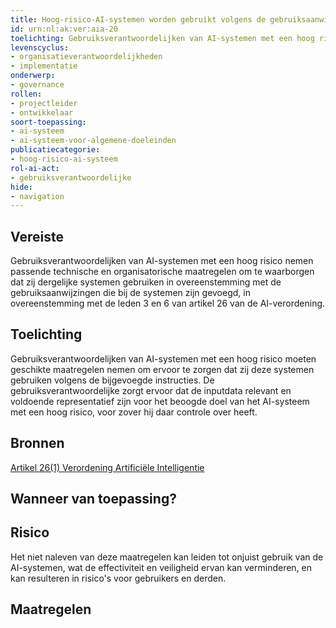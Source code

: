 ```yaml
---
title: Hoog-risico-AI-systemen worden gebruikt volgens de gebruiksaanwijzing 
id: urn:nl:ak:ver:aia-20
toelichting: Gebruiksverantwoordelijken van AI-systemen met een hoog risico nemen passende technische en organisatorische maatregelen om te waarborgen dat zij dergelijke systemen gebruiken in overeenstemming met de gebruiksaanwijzingen die bij de systemen zijn gevoegd, in overeenstemming met de leden 3 en 6 van artikel 26 van de AI-verordening.
levenscyclus:
- organisatieverantwoordelijkheden
- implementatie
onderwerp:
- governance
rollen:
- projectleider
- ontwikkelaar
soort-toepassing:
- ai-systeem
- ai-systeem-voor-algemene-doeleinden
publicatiecategorie:
- hoog-risico-ai-systeem
rol-ai-act:
- gebruiksverantwoordelijke
hide:
- navigation
---
```


<!-- tags -->
## Vereiste

Gebruiksverantwoordelijken van AI-systemen met een hoog risico nemen passende technische en organisatorische maatregelen om te waarborgen dat zij dergelijke systemen gebruiken in overeenstemming met de gebruiksaanwijzingen die bij de systemen zijn gevoegd, in overeenstemming met de leden 3 en 6 van artikel 26 van de AI-verordening.

## Toelichting

Gebruiksverantwoordelijken van AI-systemen met een hoog risico moeten geschikte maatregelen nemen om ervoor te zorgen dat zij deze systemen gebruiken volgens de bijgevoegde instructies.
De gebruiksverantwoordelijke zorgt ervoor dat de inputdata relevant en voldoende representatief zijn voor het beoogde doel van het AI-systeem met een hoog risico, voor zover hij daar controle over heeft.


## Bronnen

[Artikel 26(1) Verordening Artificiële Intelligentie](https://eur-lex.europa.eu/legal-content/NL/TXT/HTML/?uri=OJ:L_202401689#d1e4350-1-1)


## Wanneer van toepassing? 
<!-- tags-ai-act -->


## Risico

Het niet naleven van deze maatregelen kan leiden tot onjuist gebruik van de AI-systemen, wat de effectiviteit en veiligheid ervan kan verminderen, en kan resulteren in risico's voor gebruikers en derden.


## Maatregelen

<!-- list_maatregelen vereiste/aia-22-gebruiksverantwoordelijken-maatregelen no-search no-onderwerp no-rol no-levenscyclus -->
